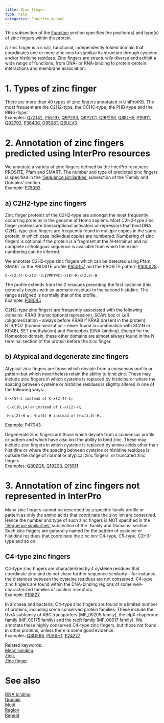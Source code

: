 ```yaml
---
title: Zinc finger
type: help
categories: Function,manual
---
```


This subsection of the [Function](https://www.uniprot.org/help/function%5Fsection) section specifies the position(s) and type(s) of zinc fingers within the protein.

A zinc finger is a small, functional, independently folded domain that coordinates one or more zinc ions to stabilize its structure through cysteine and/or histidine residues. Zinc fingers are structurally diverse and exhibit a wide range of functions, from DNA- or RNA-binding to protein-protein interactions and membrane association.

# 1. Types of zinc finger

There are more than 40 types of zinc fingers annotated in UniProtKB. The most frequent are the C2H2-type, the CCHC-type, the PHD-type and the RING-type.  
Examples: [Q7Z142](https://www.uniprot.org/uniprotkb/Q7Z142#function), [P55197](https://www.uniprot.org/uniprotkb/P55197#function), [Q9P2R3](https://www.uniprot.org/uniprotkb/Q9P2R3#function), [Q9P2G1](https://www.uniprot.org/uniprotkb/Q9P2G1#function), [Q9P2S6](https://www.uniprot.org/uniprotkb/Q9P2S6#function), [Q8IUH5](https://www.uniprot.org/uniprotkb/Q8IUH5#function), [P19811](https://www.uniprot.org/uniprotkb/P19811#function), [Q92793](https://www.uniprot.org/uniprotkb/Q92793#function), [P36406](https://www.uniprot.org/uniprotkb/P36406#function), [O95081](https://www.uniprot.org/uniprotkb/O95081#function), [Q9ULV3](https://www.uniprot.org/uniprotkb/Q9ULV3#function)

# 2. Annotation of zinc fingers predicted using InterPro resources

We annotate a variety of zinc fingers defined by the InterPro resources PROSITE, Pfam and SMART. The number and type of predicted zinc fingers is specified in the ['Sequence similarities'](https://www.uniprot.org/help/sequence_similarities) subsection of the 'Family and Domains' section.  
Example: [P75093](https://www.uniprot.org/uniprotkb/P75093#family_and_domains)

## a) C2H2-type zinc fingers

Zinc finger proteins of the C2H2-type are amongst the most frequently occurring proteins in the genome of Homo sapiens. Most C2H2-type zinc finger proteins are transcriptional activators or repressors that bind DNA. C2H2-type zinc fingers are frequently found in multiple copies in the same protein, in which case individual copies are numbered. Numbering of zinc fingers is optional if the protein is a fragment at the N-terminus and no complete orthologous sequence is available from which the exact numbering can be inferred.

We annotate C2H2-type zinc fingers which can be detected using Pfam, SMART or the PROSITE profile [PS50157](http://prosite.expasy.org/PDOC00028) and the PROSITE pattern [PS00028](http://prosite.expasy.org/PDOC00028) :

    C-x(2,4)-C-x(3)-[LIVMFYWC]-x(8)-H-x(3,5)-H

The profile extends from the 2 residues preceding the first cysteine (this generally begins with an aromatic residue) to the second histidine. The range assigned is normally that of the profile.  
Example: [P08045](https://www.uniprot.org/uniprotkb/P08045#function)

C2H2-type zinc fingers are frequently associated with the following domains: KRAB (transcriptional repression), SCAN box or LeR (oligomerization - always before KRAB if KRAB present in the protein), BTB/POZ (homodimerization - never found in combination with SCAN or KRAB), SET (methylation) and Homeobox (DNA-binding). Except for the Homeobox domain, these other domains are almost always found in the N-terminal section of the protein before the zinc finger.

## b) Atypical and degenerate zinc fingers

Atypical zinc fingers are those which deviate from a consensus profile or pattern but which nevertheless retain the ability to bind zinc. These may include zinc fingers in which cysteine is replaced by histidine or where the spacing between cysteine or histidine residues is slightly altered in one of the following ways:

    C-x(5)-C instead of C-x(2,4)-C;

     C-x(10,14)-H instead of C-x(12)-H;

     H-x(2)-H or H-x(6)-H instead of H-x(3,5)-H.

Example: [P47043](https://www.uniprot.org/uniprotkb/P47043#function)

Degenerate zinc fingers are those which deviate from a consensus profile or pattern and which have also lost the ability to bind zinc. These may include zinc fingers in which cysteine is replaced by amino acids other than histidine or where the spacing between cysteine or histidine residues is outside the range of normal or atypical zinc fingers, or truncated zinc fingers.  
Examples: [Q80ZQ5](https://www.uniprot.org/uniprotkb/Q80ZQ5#function), [Q19203](https://www.uniprot.org/uniprotkb/Q19203#function), [Q15911](https://www.uniprot.org/uniprotkb/Q15911#function)

# 3. Annotation of zinc fingers not represented in InterPro

Many zinc fingers cannot be described by a specific family profile or pattern as only the amino acids that coordinate the zinc ion are conserved. Hence the number and type of such zinc fingers is NOT specified in the ['Sequence similarities'](https://www.uniprot.org/help/sequence_similarities) subsection of the 'Family and Domains' section.  
Such zinc fingers are generally named for the pattern of cysteine or histidine residues that coordinate the zinc ion: C4-type, C5-type, C2H3-type and so on.

## C4-type zinc fingers

C4-type zinc fingers are characterized by 4 cysteine residues that coordinate zinc and do not share further sequence similarity - for instance, the distances between the cysteine residues are not conserved. C4-type zinc fingers are found within the DNA-binding regions of some well-characterized families of nuclear receptors.  
Example: [P10827](https://www.uniprot.org/uniprotkb/P10827#function)

In archaea and bacteria, C4-type zinc fingers are found in a limited number of proteins, including some conserved protein families. These include the UvrA subfamily of ABC transporters (MF\_00205 family), the clpX chaperone family (MF\_00175 family) and the recR family (MF\_00017 family). We annotate these highly conserved C4-type zinc fingers, but those not found in other proteins, unless there is some good evidence.  
Examples: [Q8UF86](https://www.uniprot.org/uniprotkb/Q8UF86#function), [P0A6H1](https://www.uniprot.org/uniprotkb/P0A6H1#function), [P24277](https://www.uniprot.org/uniprotkb/P24277#function)

Related keywords:  
[Metal-binding](https://www.uniprot.org/keywords/479),  
[Zinc](https://www.uniprot.org/keywords/862),  
[Zinc finger](https://www.uniprot.org/keywords/863).

# See also

[DNA binding](https://www.uniprot.org/help/dna%5Fbind)  
[Domain](https://www.uniprot.org/help/domain)  
[Motif](https://www.uniprot.org/help/motif)  
[Region](https://www.uniprot.org/help/region)  
[Repeat](https://www.uniprot.org/help/repeat)
